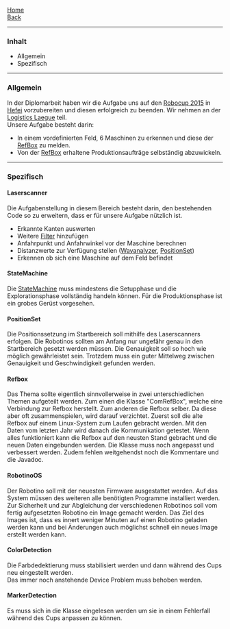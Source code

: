 [Home](home)  
[Back](KonzeptMFT)  

----------

### Inhalt ###

- Allgemein
- Spezifisch

----------

### Allgemein ###

In der Diplomarbeit haben wir die Aufgabe uns auf den [Robocup 2015](http://www.robocup2015.org/) in [Hefei](https://www.google.ch/maps/place/Hefei,+Anhui,+China/@31.8555246,117.2862625,11z/data=!3m1!4b1!4m2!3m1!1s0x35cb640ef207cf9d:0xdc151173f2c33299) vorzubereiten und diesen erfolgreich zu beenden.
Wir nehmen an der [Logistics Laegue](http://www.robocup2015.org/show/article/14.html) teil.  
Unsere Aufgabe besteht darin:  
- In einem vordefinierten Feld, 6 Maschinen zu erkennen und diese der [RefBox](WikiSolidus) zu melden.
- Von der [RefBox](WikiSolidus) erhaltene Produktionsaufträge selbständig abzuwickeln.    
 


----------

### Spezifisch ###

#### Laserscanner
Die Aufgabenstellung in diesem Bereich besteht darin, den bestehenden Code so zu erweitern, dass er für unsere Aufgabe nützlich ist.  
- Erkannte Kanten auswerten
- Weitere [Filter](Laserscanner) hinzufügen
- Anfahrpunkt und Anfahrwinkel vor der Maschine berechnen
- Distanzwerte zur Verfügung stellen ([Wayanalyzer](Wayanalyzer), [PositionSet](PositionSet))
- Erkennen ob sich eine Maschine auf dem Feld befindet


#### StateMachine
Die [StateMachine](StateMachine) muss mindestens die Setupphase und die Explorationsphase vollständig handeln können. Für die Produktionsphase ist ein grobes Gerüst vorgesehen.

#### PositionSet
Die Positionssetzung im Startbereich soll mithilfe des Laserscanners erfolgen. Die Robotinos sollten am Anfang nur ungefähr genau in den Startbereich gesetzt werden müssen. Die Genauigkeit soll so hoch wie möglich gewährleistet sein. Trotzdem muss ein guter Mittelweg zwischen Genauigkeit und Geschwindigkeit gefunden werden.

#### Refbox
Das Thema sollte eigentlich sinnvollerweise in zwei unterschiedlichen Themen aufgeteilt werden. Zum einen die Klasse "ComRefBox", welche eine Verbindung zur Refbox herstellt. Zum anderen die Refbox selber. Da diese aber oft zusammenspielen, wird darauf verzichtet. Zuerst soll die alte Refbox auf einem Linux-System zum Laufen gebracht werden. Mit den Daten vom letzten Jahr wird danach die Kommunikation getestet. Wenn alles funktioniert kann die Refbox auf den neusten Stand gebracht und die neuen Daten eingebunden werden. Die Klasse muss noch angepasst und verbessert werden. Zudem fehlen weitgehendst noch die Kommentare und die Javadoc. 

#### RobotinoOS
Der Robotino soll mit der neuesten Firmware ausgestattet werden. Auf das System müssen des weiteren alle benötigten Programme installiert werden. Zur Sicherheit und zur Abgleichung der verschiedenen Robotinos soll vom fertig aufgesetzten Robotino ein Image gemacht werden. Das Ziel des Images ist, dass es innert weniger Minuten auf einen Robotino geladen werden kann und bei Änderungen auch möglichst schnell ein neues Image erstellt werden kann. 

#### ColorDetection

Die Farbdedektierung muss stabilisiert werden und dann während des Cups neu eingestellt werden.  
Das immer noch anstehende Device Problem muss behoben werden. 

#### MarkerDetection

Es muss sich in die Klasse eingelesen werden um sie in einem Fehlerfall während des Cups anpassen zu können.